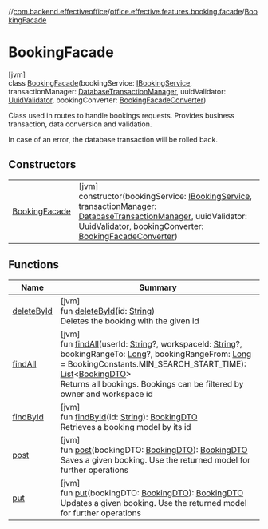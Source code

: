//[com.backend.effectiveoffice](../../../index.md)/[office.effective.features.booking.facade](../index.md)/[BookingFacade](index.md)

# BookingFacade

[jvm]\
class [BookingFacade](index.md)(bookingService: [IBookingService](../../office.effective.serviceapi/-i-booking-service/index.md), transactionManager: [DatabaseTransactionManager](../../office.effective.common.utils/-database-transaction-manager/index.md), uuidValidator: [UuidValidator](../../office.effective.common.utils/-uuid-validator/index.md), bookingConverter: [BookingFacadeConverter](../../office.effective.features.booking.converters/-booking-facade-converter/index.md))

Class used in routes to handle bookings requests. Provides business transaction, data conversion and validation.

In case of an error, the database transaction will be rolled back.

## Constructors

| | |
|---|---|
| [BookingFacade](-booking-facade.md) | [jvm]<br>constructor(bookingService: [IBookingService](../../office.effective.serviceapi/-i-booking-service/index.md), transactionManager: [DatabaseTransactionManager](../../office.effective.common.utils/-database-transaction-manager/index.md), uuidValidator: [UuidValidator](../../office.effective.common.utils/-uuid-validator/index.md), bookingConverter: [BookingFacadeConverter](../../office.effective.features.booking.converters/-booking-facade-converter/index.md)) |

## Functions

| Name | Summary |
|---|---|
| [deleteById](delete-by-id.md) | [jvm]<br>fun [deleteById](delete-by-id.md)(id: [String](https://kotlinlang.org/api/latest/jvm/stdlib/kotlin/-string/index.html))<br>Deletes the booking with the given id |
| [findAll](find-all.md) | [jvm]<br>fun [findAll](find-all.md)(userId: [String](https://kotlinlang.org/api/latest/jvm/stdlib/kotlin/-string/index.html)?, workspaceId: [String](https://kotlinlang.org/api/latest/jvm/stdlib/kotlin/-string/index.html)?, bookingRangeTo: [Long](https://kotlinlang.org/api/latest/jvm/stdlib/kotlin/-long/index.html)?, bookingRangeFrom: [Long](https://kotlinlang.org/api/latest/jvm/stdlib/kotlin/-long/index.html) = BookingConstants.MIN_SEARCH_START_TIME): [List](https://kotlinlang.org/api/latest/jvm/stdlib/kotlin.collections/-list/index.html)&lt;[BookingDTO](../../office.effective.dto/-booking-d-t-o/index.md)&gt;<br>Returns all bookings. Bookings can be filtered by owner and workspace id |
| [findById](find-by-id.md) | [jvm]<br>fun [findById](find-by-id.md)(id: [String](https://kotlinlang.org/api/latest/jvm/stdlib/kotlin/-string/index.html)): [BookingDTO](../../office.effective.dto/-booking-d-t-o/index.md)<br>Retrieves a booking model by its id |
| [post](post.md) | [jvm]<br>fun [post](post.md)(bookingDTO: [BookingDTO](../../office.effective.dto/-booking-d-t-o/index.md)): [BookingDTO](../../office.effective.dto/-booking-d-t-o/index.md)<br>Saves a given booking. Use the returned model for further operations |
| [put](put.md) | [jvm]<br>fun [put](put.md)(bookingDTO: [BookingDTO](../../office.effective.dto/-booking-d-t-o/index.md)): [BookingDTO](../../office.effective.dto/-booking-d-t-o/index.md)<br>Updates a given booking. Use the returned model for further operations |
